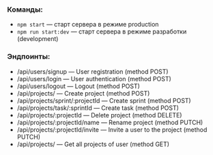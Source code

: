 ### Команды:

- `npm start` &mdash; старт сервера в режиме production
- `npm run start:dev` &mdash; старт сервера в режиме разработки (development)

### Эндпоинты:

- /api/users/signup &mdash; User registration (method POST)
- /api/users/login &mdash; User authentication (method POST)
- /api/users/logout &mdash; Logout (method POST)
- /api/projects/ &mdash; Create project (method POST)
- /api/projects/sprint/:projectId &mdash; Create sprint (method POST)
- /api/projects/task/:sprintId &mdash; Create task (method POST)
- /api/projects/:projectId &mdash; Delete project (method DELETE)
- /api/projects/:projectId/name &mdash; Rename project (method PUTCH)
- /api/projects/:projectId/invite &mdash; Invite a user to the project (method
  PUTCH)
- /api/projects/ &mdash; Get all projects of user (method GET)
